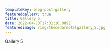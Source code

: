 ```yaml
---
templateKey: blog-post-gallery
featuredgallery: true
title: Gallery 5
date: 2022-04-23T17:31:10.089Z
featuredimage: /img/thecedarmotelgallery_5.jpg
---
```

Gallery 5